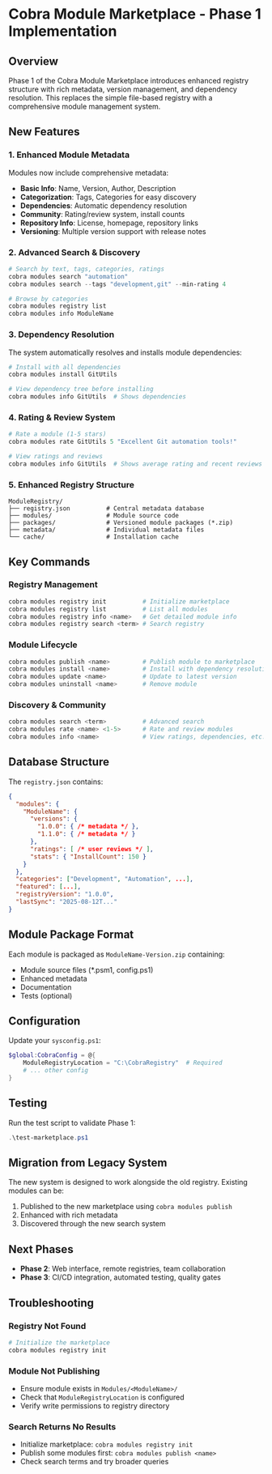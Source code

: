 # Cobra Module Marketplace - Phase 1 Implementation

## Overview

Phase 1 of the Cobra Module Marketplace introduces enhanced registry structure with rich metadata, version management, and dependency resolution. This replaces the simple file-based registry with a comprehensive module management system.

## New Features

### 1. Enhanced Module Metadata

Modules now include comprehensive metadata:

- **Basic Info**: Name, Version, Author, Description
- **Categorization**: Tags, Categories for easy discovery
- **Dependencies**: Automatic dependency resolution
- **Community**: Rating/review system, install counts
- **Repository Info**: License, homepage, repository links
- **Versioning**: Multiple version support with release notes

### 2. Advanced Search & Discovery

```powershell
# Search by text, tags, categories, ratings
cobra modules search "automation"
cobra modules search --tags "development,git" --min-rating 4

# Browse by categories
cobra modules registry list
cobra modules info ModuleName
```

### 3. Dependency Resolution

The system automatically resolves and installs module dependencies:

```powershell
# Install with all dependencies
cobra modules install GitUtils

# View dependency tree before installing
cobra modules info GitUtils  # Shows dependencies
```

### 4. Rating & Review System

```powershell
# Rate a module (1-5 stars)
cobra modules rate GitUtils 5 "Excellent Git automation tools!"

# View ratings and reviews
cobra modules info GitUtils  # Shows average rating and recent reviews
```

### 5. Enhanced Registry Structure

```
ModuleRegistry/
├── registry.json          # Central metadata database
├── modules/               # Module source code
├── packages/              # Versioned module packages (*.zip)
├── metadata/              # Individual metadata files
└── cache/                 # Installation cache
```

## Key Commands

### Registry Management

```powershell
cobra modules registry init          # Initialize marketplace
cobra modules registry list          # List all modules
cobra modules registry info <name>   # Get detailed module info
cobra modules registry search <term> # Search registry
```

### Module Lifecycle

```powershell
cobra modules publish <name>         # Publish module to marketplace
cobra modules install <name>         # Install with dependency resolution
cobra modules update <name>          # Update to latest version
cobra modules uninstall <name>       # Remove module
```

### Discovery & Community

```powershell
cobra modules search <term>          # Advanced search
cobra modules rate <name> <1-5>      # Rate and review modules
cobra modules info <name>            # View ratings, dependencies, etc.
```

## Database Structure

The `registry.json` contains:

```json
{
  "modules": {
    "ModuleName": {
      "versions": {
        "1.0.0": { /* metadata */ },
        "1.1.0": { /* metadata */ }
      },
      "ratings": [ /* user reviews */ ],
      "stats": { "InstallCount": 150 }
    }
  },
  "categories": ["Development", "Automation", ...],
  "featured": [...],
  "registryVersion": "1.0.0",
  "lastSync": "2025-08-12T..."
}
```

## Module Package Format

Each module is packaged as `ModuleName-Version.zip` containing:

- Module source files (\*.psm1, config.ps1)
- Enhanced metadata
- Documentation
- Tests (optional)

## Configuration

Update your `sysconfig.ps1`:

```powershell
$global:CobraConfig = @{
    ModuleRegistryLocation = "C:\CobraRegistry"  # Required
    # ... other config
}
```

## Testing

Run the test script to validate Phase 1:

```powershell
.\test-marketplace.ps1
```

## Migration from Legacy System

The new system is designed to work alongside the old registry. Existing modules can be:

1. Published to the new marketplace using `cobra modules publish`
2. Enhanced with rich metadata
3. Discovered through the new search system

## Next Phases

- **Phase 2**: Web interface, remote registries, team collaboration
- **Phase 3**: CI/CD integration, automated testing, quality gates

## Troubleshooting

### Registry Not Found

```powershell
# Initialize the marketplace
cobra modules registry init
```

### Module Not Publishing

- Ensure module exists in `Modules/<ModuleName>/`
- Check that `ModuleRegistryLocation` is configured
- Verify write permissions to registry directory

### Search Returns No Results

- Initialize marketplace: `cobra modules registry init`
- Publish some modules first: `cobra modules publish <name>`
- Check search terms and try broader queries
